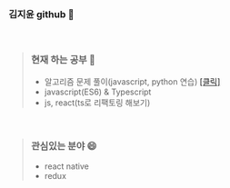 ### 김지윤 github 👋   

<br>

>### 현재 하는 공부 🤔          
>- 알고리즘 문제 풀이(javascript, python 연습) <a href ="https://github.com/jiyun1006/algorithm-study"> [클릭] </a>   
>- javascript(ES6) & Typescript
>- js, react(ts로 리팩토링 해보기)

<br>

>### 관심있는 분야 😄     
>- react native
>- redux





<!--
**jiyun1006/jiyun1006** is a ✨ _special_ ✨ repository because its `README.md` (this file) appears on your GitHub profile.

Here are some ideas to get you started:

- 🔭 I’m currently working on ...
- 🌱 I’m currently learning ...
- 👯 I’m looking to collaborate on ...
- 🤔 I’m looking for help with ...
- 💬 Ask me about ...
- 📫 How to reach me: ...
- 😄 Pronouns: ...

-->
